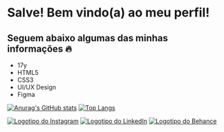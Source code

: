 <h1>Salve! Bem vindo(a) ao meu perfil!</h1>
<h2>Seguem abaixo algumas das minhas informações 🔥</h2>
<ul>
  <li>17y</li>
  <li>HTML5</li>
  <li>CSS3</li>
  <li>UI/UX Design</li>
  <li>Figma</li>
</ul>

[![Anurag's GitHub stats](https://github-readme-stats.vercel.app/api?username=MatheusSSWeb&count_private=true&show_icons=true&theme=dark&bg_color=#000000&hide_border=true)](https://github.com/anuraghazra/github-readme-stats) 
[![Top Langs](https://github-readme-stats.vercel.app/api/top-langs/?username=MatheusSSWeb&layout=compact&theme=dark)](https://github.com/MatheusSSWeb/github-readme-stats)

<a href="https://www.instagram.com/matheusssdev/" target="_blank"><img src="https://user-images.githubusercontent.com/125624056/219711031-903a323b-5190-47b2-8089-414a7e14ccc7.png" alt="Logotipo do Instagram"></a>  <a href="https://www.linkedin.com/in/matheus-sampaio-015bb8248/" target="_blank"><img src="https://user-images.githubusercontent.com/125624056/219710839-5b625e79-f70f-4c4a-be2d-1250897024af.png" alt="Logotipo do LinkedIn"></a>  <a href="https://www.behance.net/matheussampaiodev" target="_blank"><img src="https://user-images.githubusercontent.com/125624056/219713027-961b61be-2b7d-48d4-ba3e-0c8ac29d01e1.png" alt="Logotipo do Behance"></a>

